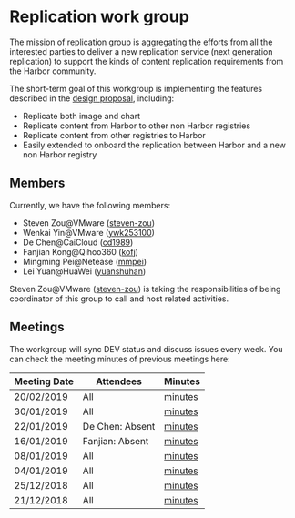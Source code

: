 # Replication work group

The mission of replication group is aggregating the efforts from all the interested parties to deliver a new replication service (next generation replication) to support the kinds of content replication requirements from the Harbor community.

The short-term goal of this workgroup is implementing the features described in the [design proposal](https://github.com/goharbor/community/pull/40), including:

* Replicate both image and chart
* Replicate content from Harbor to other non Harbor registries
* Replicate content from other registries to Harbor
* Easily extended to onboard the replication between Harbor and a new non Harbor registry

## Members

Currently, we have the following members:

* Steven Zou@VMware ([steven-zou](https://github.com/steven-zou))
* Wenkai Yin@VMware ([ywk253100](https://github.com/ywk253100))
* De Chen@CaiCloud ([cd1989](https://github.com/cd1989))
* Fanjian Kong@Qihoo360 ([kofj](https://github.com/kofj))
* Mingming Pei@Netease ([mmpei](https://github.com/mmpei))
* Lei Yuan@HuaWei ([yuanshuhan](https://github.com/yuanshuhan))

Steven Zou@VMware ([steven-zou](https://github.com/steven-zou)) is taking the responsibilities of being coordinator of this group to call and host related activities.

## Meetings

The workgroup will sync DEV status and discuss issues every week. You can check the meeting minutes of previous meetings here:

| Meeting Date |    Attendees    |    Minutes                                       |
|--------------|-----------------|--------------------------------------------------|
| 20/02/2019   | All             | [minutes](sync-meetings/2019-02-20/minutes.md)   |
| 30/01/2019   | All             | [minutes](sync-meetings/2019-01-30/minutes.md)   |
| 22/01/2019   | De Chen: Absent | [minutes](sync-meetings/2019-01-22/minutes.md)   |
| 16/01/2019   | Fanjian: Absent | [minutes](sync-meetings/2019-01-16/minutes.md)   |
| 08/01/2019   | All             | [minutes](sync-meetings/2019-01-08/minutes.md)   |
| 04/01/2019   | All             | [minutes](sync-meetings/2019-01-04/minutes.md)   |
| 25/12/2018   | All             | [minutes](sync-meetings/2018-12-25/minutes.md)   |
| 21/12/2018   | All             | [minutes](sync-meetings/2018-12-21/minutes.md)   |
